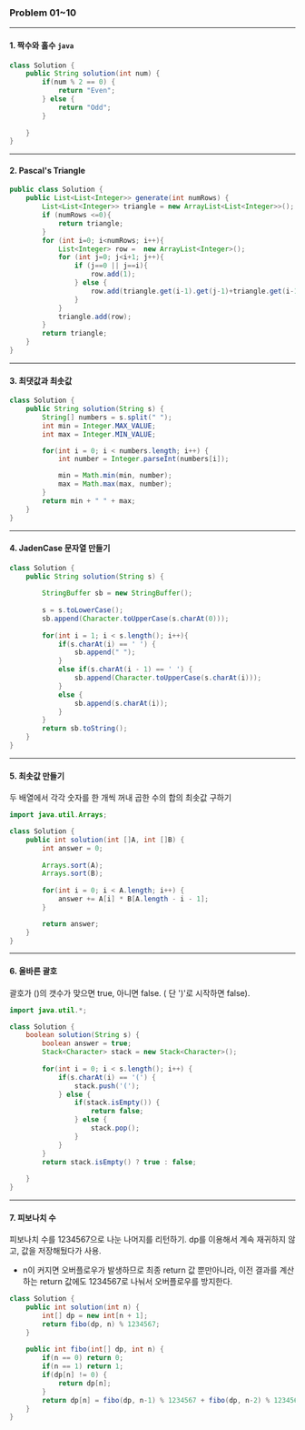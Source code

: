### Problem 01~10

---

#### 1. 짝수와 홀수 `java`

```java
class Solution {
    public String solution(int num) {
        if(num % 2 == 0) {
            return "Even";
        } else {
            return "Odd";
        }
        
    }
}
```

---

#### 2. Pascal's Triangle

```java
public class Solution {
    public List<List<Integer>> generate(int numRows) {
        List<List<Integer>> triangle = new ArrayList<List<Integer>>();
        if (numRows <=0){
            return triangle;
        }
        for (int i=0; i<numRows; i++){
            List<Integer> row =  new ArrayList<Integer>();
            for (int j=0; j<i+1; j++){
                if (j==0 || j==i){
                    row.add(1);
                } else {
                    row.add(triangle.get(i-1).get(j-1)+triangle.get(i-1).get(j));
                }
            }
            triangle.add(row);
        }
        return triangle;
    }
}
```

---

#### 3. 최댓값과 최솟값

```java
class Solution {
    public String solution(String s) {
        String[] numbers = s.split(" ");
        int min = Integer.MAX_VALUE;
        int max = Integer.MIN_VALUE;

        for(int i = 0; i < numbers.length; i++) {
            int number = Integer.parseInt(numbers[i]);

            min = Math.min(min, number);
            max = Math.max(max, number);
        }
        return min + " " + max;
    }
}
```

---

#### 4. JadenCase 문자열 만들기

```java
class Solution {
    public String solution(String s) {
        
        StringBuffer sb = new StringBuffer();
        
        s = s.toLowerCase();
        sb.append(Character.toUpperCase(s.charAt(0)));
        
        for(int i = 1; i < s.length(); i++){
            if(s.charAt(i) == ' ') {
                sb.append(" ");
            }
            else if(s.charAt(i - 1) == ' ') {
                sb.append(Character.toUpperCase(s.charAt(i)));
            }
            else {
                sb.append(s.charAt(i));
            }
        }
        return sb.toString();
    }
}
```

---

#### 5. 최솟값 만들기

두 배열에서 각각 숫자를 한 개씩 꺼내 곱한 수의 합의 최솟값 구하기
```java 
import java.util.Arrays;

class Solution {
    public int solution(int []A, int []B) {
        int answer = 0;
        
        Arrays.sort(A);
        Arrays.sort(B);
        
        for(int i = 0; i < A.length; i++) {
            answer += A[i] * B[A.length - i - 1];
        }

        return answer;
    }
}
```

---

#### 6. 올바른 괄호

괄호가 ()의 갯수가 맞으면 true, 아니면 false. ( 단 ')'로 시작하면 false).
```java
import java.util.*;

class Solution {
    boolean solution(String s) {
        boolean answer = true;
        Stack<Character> stack = new Stack<Character>();
        
        for(int i = 0; i < s.length(); i++) {
            if(s.charAt(i) == '(') {
                stack.push('(');
            } else {
                if(stack.isEmpty()) {
                    return false;
                } else {
                    stack.pop();
                }
            }
        }
        return stack.isEmpty() ? true : false;
        
    }
}
```

---

#### 7. 피보나치 수 

피보나치 수를 1234567으로 나눈 나머지를 리턴하기.
dp를 이용해서 계속 재귀하지 않고, 값을 저장해뒀다가 사용.
 - n이 커지면 오버플로우가 발생하므로 최종 return 값 뿐만아니라, 이전 결과를 계산하는 return 값에도 1234567로 나눠서 오버플로우를 방지한다.
```java
class Solution {
    public int solution(int n) {
        int[] dp = new int[n + 1];
        return fibo(dp, n) % 1234567;
    }
    
    public int fibo(int[] dp, int n) {
        if(n == 0) return 0;
        if(n == 1) return 1;
        if(dp[n] != 0) {
            return dp[n];
        }
        return dp[n] = fibo(dp, n-1) % 1234567 + fibo(dp, n-2) % 1234567;
    }
}
```
